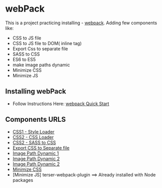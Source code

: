 # webPack
This is a project practicing installing - [webpack](https://webpack.js.org/).
Adding few components like:
- CSS to JS file 
- CSS to JS file to DOM( inline tag)
- Export Css to separate file
- SASS to CSS
- ES6 to ES5
- make image paths dynamic 
- Minimize CSS
- Minimize JS

## Installing webPack
- Follow Instructions Here:
 [webpack Quick Start](https://webpack.js.org/guides/installation/)

## Components URLS
- [CSS1 - Style Loader](https://webpack.js.org/loaders/style-loader/)
- [CSS2 - CSS Loader](https://webpack.js.org/loaders/css-loader/)
- [CSS2 - SASS to CSS](https://github.com/webpack-contrib/sass-loader)
- [Export CSS to Separate file](https://github.com/webpack-contrib/mini-css-extract-plugin)
- [Image Path Dynamic 1](https://github.com/webpack-contrib/html-loader)
- [Image Path Dynamic 2](https://webpack.js.org/loaders/file-loader/)
- [Image Path Dynamic 2](https://webpack.js.org/loaders/file-loader/)
- [Minimize CSS](https://github.com/NMFR/optimize-css-assets-webpack-plugin)
- [Minimize JS] terser-webpack-plugin ==> Already installed with Node packages




 